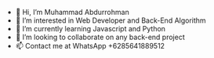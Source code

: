 - 👋 Hi, I’m Muhammad Abdurrohman
- 👀 I’m interested in Web Developer and Back-End Algorithm
- 🌱 I’m currently learning Javascript and Python
- 💞️ I’m looking to collaborate on any back-end project
- 📫 Contact me at WhatsApp +6285641889512

<!---
Hade21/Hade21 is a ✨ special ✨ repository because its `README.md` (this file) appears on your GitHub profile.
You can click the Preview link to take a look at your changes.
--->
